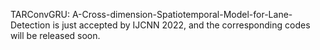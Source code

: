 TARConvGRU: A-Cross-dimension-Spatiotemporal-Model-for-Lane-Detection is just accepted by IJCNN 2022, and the corresponding codes will be released soon.
